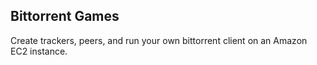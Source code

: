 Bittorrent Games
----------------

Create trackers, peers, and run your own bittorrent client on an Amazon EC2 instance.
